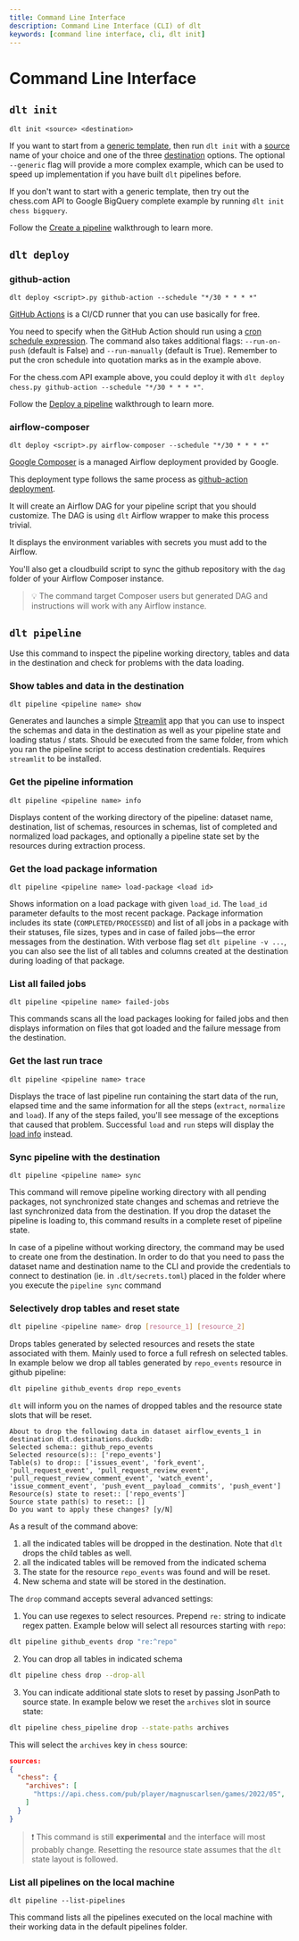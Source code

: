 ```yaml
---
title: Command Line Interface
description: Command Line Interface (CLI) of dlt
keywords: [command line interface, cli, dlt init]
---
```


# Command Line Interface

## `dlt init`

```
dlt init <source> <destination>
```

If you want to start from a [generic template](https://github.com/dlt-hub/python-dlt-init-template),
then run `dlt init` with a [source](../general-usage/glossary.md#source) name of your choice and one of the three
[destination](../general-usage/glossary.md#destination) options. The optional `--generic` flag will provide a more complex
example, which can be used to speed up implementation if you have built `dlt` pipelines before.

If you don't want to start with a generic template, then try out the chess.com API to Google BigQuery
complete example by running `dlt init chess bigquery`.

Follow the [Create a pipeline](../walkthroughs/create-a-pipeline.md) walkthrough to learn more.

## `dlt deploy`
### github-action

```
dlt deploy <script>.py github-action --schedule "*/30 * * * *"
```

[GitHub Actions](https://github.com/features/actions) is a CI/CD runner that you can use basically for free.

You need to specify when the GitHub Action should run using a [cron schedule expression](https://crontab.guru/). The command also takes additional flags: `--run-on-push` (default is False) and `--run-manually` (default is True). Remember to put the cron schedule into quotation marks as in the example above.

For the chess.com API example above, you could deploy it with `dlt deploy chess.py github-action --schedule "*/30 * * * *"`.

Follow the [Deploy a pipeline](../walkthroughs/deploy-a-pipeline) walkthrough to learn more.

### airflow-composer

```
dlt deploy <script>.py airflow-composer --schedule "*/30 * * * *"
```

[Google Composer](../running-in-production/orchestrators/airflow-gcp-cloud-composer.md) is a managed Airflow deployment provided by Google.

This deployment type follows the same process as [github-action deployment](../walkthroughs/deploy-a-pipeline).

It will create an Airflow DAG for your pipeline script that you should customize. The DAG is using `dlt` Airflow wrapper to make this process trivial.

It displays the environment variables with secrets you must add to the Airflow.

You'll also get a cloudbuild script to sync the github repository with the `dag` folder of your Airflow Composer instance.

> 💡 The command target Composer users but generated DAG and instructions will work with any Airflow instance.


## `dlt pipeline`

Use this command to inspect the pipeline working directory, tables and data in the destination and check for problems with the data loading.

### Show tables and data in the destination

```
dlt pipeline <pipeline name> show
```

Generates and launches a simple [Streamlit](https://streamlit.io/) app that you can use to inspect the schemas and data in the destination as well as your pipeline state and loading status / stats. Should be executed from the same folder, from which you ran the pipeline script to access destination credentials. Requires `streamlit` to be installed.

### Get the pipeline information

```
dlt pipeline <pipeline name> info
```

Displays content of the working directory of the pipeline: dataset name, destination, list of schemas, resources in schemas, list of completed and normalized load packages, and optionally a pipeline state set by the resources during extraction process.

### Get the load package information

```
dlt pipeline <pipeline name> load-package <load id>
```

Shows information on a load package with given `load_id`. The `load_id` parameter defaults to the most recent package. Package information includes its state (`COMPLETED/PROCESSED`) and list of all jobs in a package with their statuses, file sizes, types and in case of failed jobs—the error messages from the destination. With verbose flag set `dlt pipeline -v ...`, you can also see the list of all tables and columns created at the destination during loading of that package.

### List all failed jobs

```
dlt pipeline <pipeline name> failed-jobs
```

This commands scans all the load packages looking for failed jobs and then displays information on files that got loaded and the failure message from the destination.

### Get the last run trace

```
dlt pipeline <pipeline name> trace
```

Displays the trace of last pipeline run containing the start data of the run, elapsed time and the same information for all the steps (`extract`, `normalize` and `load`). If any of the steps failed, you'll see message of the exceptions that caused that problem. Successful `load` and `run` steps will display the [load info](walkthroughs/run-a-pipeline.md) instead.

### Sync pipeline with the destination

```
dlt pipeline <pipeline name> sync
```

This command will remove pipeline working directory with all pending packages, not synchronized state changes and schemas and retrieve the last synchronized data from the destination. If you drop the dataset the pipeline is loading to, this command results in a complete reset of pipeline state.

In case of a pipeline without working directory, the command may be used to create one from the destination. In order to do that you need to pass the dataset name and destination name to the CLI and provide the credentials to connect to destination (ie. in `.dlt/secrets.toml`) placed in the folder where you execute the `pipeline sync` command

### Selectively drop tables and reset state

```sh
dlt pipeline <pipeline name> drop [resource_1] [resource_2]
```
Drops tables generated by selected resources and resets the state associated with them. Mainly used to force a full refresh on selected tables. In example below we drop all tables generated by `repo_events` resource in github pipeline:
```sh
dlt pipeline github_events drop repo_events
```
`dlt` will inform you on the names of dropped tables and the resource state slots that will be reset.
```
About to drop the following data in dataset airflow_events_1 in destination dlt.destinations.duckdb:
Selected schema:: github_repo_events
Selected resource(s):: ['repo_events']
Table(s) to drop:: ['issues_event', 'fork_event', 'pull_request_event', 'pull_request_review_event', 'pull_request_review_comment_event', 'watch_event', 'issue_comment_event', 'push_event__payload__commits', 'push_event']
Resource(s) state to reset:: ['repo_events']
Source state path(s) to reset:: []
Do you want to apply these changes? [y/N]
```
As a result of the command above:
1. all the indicated tables will be dropped in the destination. Note that `dlt` drops the child tables as well.
2. all the indicated tables will be removed from the indicated schema
3. The state for the resource `repo_events` was found and will be reset.
4. New schema and state will be stored in the destination.

The `drop` command accepts several advanced settings:
1. You can use regexes to select resources. Prepend `re:` string to indicate regex patten. Example below will select all resources starting with `repo`:
```sh
dlt pipeline github_events drop "re:^repo"
```
2. You can drop all tables in indicated schema
```sh
dlt pipeline chess drop --drop-all
```
3. You can indicate additional state slots to reset by passing JsonPath to source state. In example below we reset the `archives` slot in source state:
```sh
dlt pipeline chess_pipeline drop --state-paths archives
```
This will select the `archives` key in `chess` source:
```json
sources:
{
  "chess": {
    "archives": [
      "https://api.chess.com/pub/player/magnuscarlsen/games/2022/05",
    ]
  }
}
```
> ❗ This command is still **experimental** and the interface will most probably change. Resetting the resource state assumes that the `dlt` state layout is followed.


### List all pipelines on the local machine
```
dlt pipeline --list-pipelines
```
This command lists all the pipelines executed on the local machine with their working data in the default pipelines folder.